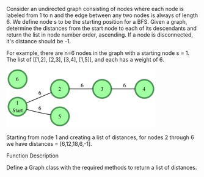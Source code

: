 
Consider an undirected graph consisting of  nodes where each node is labeled from 1 to n and the edge between any two nodes is always of length 6. We define node s to be the starting position for a BFS. Given a graph, determine the distances from the start node to each of its descendants and return the list in node number order, ascending. If a node is disconnected, it's distance should be -1.

For example, there are n=6 nodes in the graph with a starting node s = 1. The list of [[1,2], [2,3], [3,4], [1,5]], and each has a weight of 6.

![shortest_reach](./shortest_reach_graph.png)

Starting from node 1 and creating a list of distances, for nodes 2 through 6 we have distances = [6,12,18,6,-1].

Function Description

Define a Graph class with the required methods to return a list of distances.